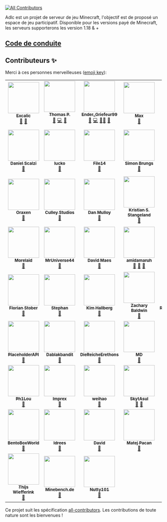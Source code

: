
<!-- ALL-CONTRIBUTORS-BADGE:START - Do not remove or modify this section -->
[![All Contributors](https://img.shields.io/badge/all_contributors-59-orange.svg?style=flat-square)](#contributors-)
<!-- ALL-CONTRIBUTORS-BADGE:END -->

Adlc est un projet de serveur de jeu Minecraft, l'objectif est de proposé un espace de jeu participatif.
Disponible pour les versions payé de Minecraft, les serveurs supporterons les version 1.18 & +


## [Code de conduite](https://github.com/AdlC-Network/contribution/blob/main/docs/cdc.md)

## Contributeurs ✨

Merci à ces personnes merveilleuses ([emoji key](https://allcontributors.org/docs/en/emoji-key)):

<!-- ALL-CONTRIBUTORS-LIST:START - Do not remove or modify this section -->
<!-- prettier-ignore-start -->
<!-- markdownlint-disable -->
<table>
  <tr>
    <td align="center"><a href="https://github.com/Excalic"><img src="https://avatars.githubusercontent.com/u/64376380?v=4?s=100" width="100px;" alt=""/><br /><sub><b>Excalic</b></sub></a><br /><a href="#design-Excalic" title="Design">🎨</a> <a href="#ideas-Excalic" title="Ideas, Planning, & Feedback">🤔</a></td>
    <td align="center"><a href="https://github.com/toto101230"><img src="https://avatars.githubusercontent.com/u/47000779?v=4?s=100" width="100px;" alt=""/><br /><sub><b>Thomas P.</b></sub></a><br /><a href="#question-toto101230" title="Answering Questions">💬</a> <a href="https://github.com/AdlC-Network/contribution/commits?author=toto101230" title="Code">💻</a> <a href="#userTesting-toto101230" title="User Testing">📓</a></td>
    <td align="center"><a href="https://github.com/EnderGriefeur99"><img src="https://avatars.githubusercontent.com/u/38588683?v=4?s=100" width="100px;" alt=""/><br /><sub><b>Ender_Griefeur99</b></sub></a><br /><a href="#question-EnderGriefeur99" title="Answering Questions">💬</a> <a href="https://github.com/AdlC-Network/contribution/commits?author=EnderGriefeur99" title="Code">💻</a> <a href="#mentoring-EnderGriefeur99" title="Mentoring">🧑‍🏫</a> <a href="#plugin-EnderGriefeur99" title="Plugin/utility libraries">🔌</a></td>
    <td align="center"><a href="https://github.com/Nan1t"><img src="https://avatars.githubusercontent.com/u/52887197?v=4?s=100" width="100px;" alt=""/><br /><sub><b>Max</b></sub></a><br /><a href="#plugin-Nan1t" title="Plugin/utility libraries">🔌</a></td>
    <td align="center"><a href="https://github.com/MiGoYAm"><img src="https://avatars.githubusercontent.com/u/67077321?v=4?s=100" width="100px;" alt=""/><br /><sub><b>Mirosław Jakieła</b></sub></a><br /><a href="#plugin-MiGoYAm" title="Plugin/utility libraries">🔌</a></td>
    <td align="center"><a href="https://github.com/BoomEaro"><img src="https://avatars.githubusercontent.com/u/21033866?v=4?s=100" width="100px;" alt=""/><br /><sub><b>BoomEaro</b></sub></a><br /><a href="#plugin-BoomEaro" title="Plugin/utility libraries">🔌</a></td>
    <td align="center"><a href="http://theguyhere0.github.io/"><img src="https://avatars.githubusercontent.com/u/52550799?v=4?s=100" width="100px;" alt=""/><br /><sub><b>Theguyhere</b></sub></a><br /><a href="#plugin-Theguyhere0" title="Plugin/utility libraries">🔌</a></td>
  </tr>
  <tr>
    <td align="center"><a href="https://github.com/dscalzi"><img src="https://avatars.githubusercontent.com/u/9703873?v=4?s=100" width="100px;" alt=""/><br /><sub><b>Daniel Scalzi</b></sub></a><br /><a href="#plugin-dscalzi" title="Plugin/utility libraries">🔌</a></td>
    <td align="center"><a href="https://lucko.me/"><img src="https://avatars.githubusercontent.com/u/8352868?v=4?s=100" width="100px;" alt=""/><br /><sub><b>lucko</b></sub></a><br /><a href="#plugin-lucko" title="Plugin/utility libraries">🔌</a></td>
    <td align="center"><a href="https://github.com/File14"><img src="https://avatars.githubusercontent.com/u/9086540?v=4?s=100" width="100px;" alt=""/><br /><sub><b>File14</b></sub></a><br /><a href="#plugin-File14" title="Plugin/utility libraries">🔌</a></td>
    <td align="center"><a href="https://github.com/Simonsator"><img src="https://avatars.githubusercontent.com/u/11296360?v=4?s=100" width="100px;" alt=""/><br /><sub><b>Simon Brungs</b></sub></a><br /><a href="#plugin-Simonsator" title="Plugin/utility libraries">🔌</a></td>
    <td align="center"><a href="https://vagdedes.com/"><img src="https://avatars.githubusercontent.com/u/28591575?v=4?s=100" width="100px;" alt=""/><br /><sub><b>Evangelos</b></sub></a><br /><a href="#plugin-Vagdedes" title="Plugin/utility libraries">🔌</a></td>
    <td align="center"><a href="https://ajg0702.us/"><img src="https://avatars.githubusercontent.com/u/6259574?v=4?s=100" width="100px;" alt=""/><br /><sub><b>ajgeiss0702</b></sub></a><br /><a href="#plugin-ajgeiss0702" title="Plugin/utility libraries">🔌</a></td>
    <td align="center"><a href="http://volmit.com/"><img src="https://avatars.githubusercontent.com/u/34003941?v=4?s=100" width="100px;" alt=""/><br /><sub><b>Volmit Software</b></sub></a><br /><a href="#plugin-VolmitSoftware" title="Plugin/utility libraries">🔌</a></td>
  </tr>
  <tr>
    <td align="center"><a href="https://oraxen.com/"><img src="https://avatars.githubusercontent.com/u/65948057?v=4?s=100" width="100px;" alt=""/><br /><sub><b>Oraxen</b></sub></a><br /><a href="#plugin-oraxen" title="Plugin/utility libraries">🔌</a></td>
    <td align="center"><a href="https://culleystudios.com/"><img src="https://avatars.githubusercontent.com/u/67350732?v=4?s=100" width="100px;" alt=""/><br /><sub><b>Culley Studios</b></sub></a><br /><a href="#plugin-Culley-Studios" title="Plugin/utility libraries">🔌</a></td>
    <td align="center"><a href="https://github.com/dmulloy2"><img src="https://avatars.githubusercontent.com/u/3039119?v=4?s=100" width="100px;" alt=""/><br /><sub><b>Dan Mulloy</b></sub></a><br /><a href="#plugin-dmulloy2" title="Plugin/utility libraries">🔌</a></td>
    <td align="center"><a href="http://www.comphenix.net/"><img src="https://avatars.githubusercontent.com/u/1276508?v=4?s=100" width="100px;" alt=""/><br /><sub><b>Kristian S. Stangeland</b></sub></a><br /><a href="#plugin-aadnk" title="Plugin/utility libraries">🔌</a></td>
    <td align="center"><a href="https://github.com/crowdsecurity"><img src="https://avatars.githubusercontent.com/u/63284097?v=4?s=100" width="100px;" alt=""/><br /><sub><b>crowdsec</b></sub></a><br /><a href="#plugin-crowdsecurity" title="Plugin/utility libraries">🔌</a> <a href="#security-crowdsecurity" title="Security">🛡️</a></td>
    <td align="center"><a href="https://intellectualsites.com/"><img src="https://avatars.githubusercontent.com/u/11821084?v=4?s=100" width="100px;" alt=""/><br /><sub><b>IntellectualSites</b></sub></a><br /><a href="#plugin-IntellectualSites" title="Plugin/utility libraries">🔌</a></td>
    <td align="center"><a href="https://github.com/MilkBowl"><img src="https://avatars.githubusercontent.com/u/842764?v=4?s=100" width="100px;" alt=""/><br /><sub><b>milkbowl</b></sub></a><br /><a href="#plugin-MilkBowl" title="Plugin/utility libraries">🔌</a></td>
  </tr>
  <tr>
    <td align="center"><a href="https://github.com/morelaid"><img src="https://avatars.githubusercontent.com/u/37469978?v=4?s=100" width="100px;" alt=""/><br /><sub><b>Morelaid</b></sub></a><br /><a href="#plugin-morelaid" title="Plugin/utility libraries">🔌</a></td>
    <td align="center"><a href="https://github.com/MrUniverse44"><img src="https://avatars.githubusercontent.com/u/30978702?v=4?s=100" width="100px;" alt=""/><br /><sub><b>MrUniverse44</b></sub></a><br /><a href="#plugin-MrUniverse44" title="Plugin/utility libraries">🔌</a></td>
    <td align="center"><a href="https://github.com/garagepoort"><img src="https://avatars.githubusercontent.com/u/856751?v=4?s=100" width="100px;" alt=""/><br /><sub><b>David Maes</b></sub></a><br /><a href="#plugin-garagepoort" title="Plugin/utility libraries">🔌</a></td>
    <td align="center"><a href="https://github.com/amidamaruh"><img src="https://avatars.githubusercontent.com/u/86194108?v=4?s=100" width="100px;" alt=""/><br /><sub><b>amidamaruh</b></sub></a><br /><a href="#question-amidamaruh" title="Answering Questions">💬</a> <a href="#ideas-amidamaruh" title="Ideas, Planning, & Feedback">🤔</a> <a href="#talk-amidamaruh" title="Talks">📢</a></td>
    <td align="center"><a href="https://mc.plo.su/"><img src="https://avatars.githubusercontent.com/u/51722075?v=4?s=100" width="100px;" alt=""/><br /><sub><b>Plasmo</b></sub></a><br /><a href="#audio-plasmoapp" title="Audio">🔊</a> <a href="#plugin-plasmoapp" title="Plugin/utility libraries">🔌</a></td>
    <td align="center"><a href="https://viaversion.com/"><img src="https://avatars.githubusercontent.com/u/42077435?v=4?s=100" width="100px;" alt=""/><br /><sub><b>ViaVersion</b></sub></a><br /><a href="#plugin-ViaVersion" title="Plugin/utility libraries">🔌</a></td>
    <td align="center"><a href="https://timo.cloud/"><img src="https://avatars.githubusercontent.com/u/36488456?v=4?s=100" width="100px;" alt=""/><br /><sub><b>TimoCloud</b></sub></a><br /><a href="#infra-TimoCloud" title="Infrastructure (Hosting, Build-Tools, etc)">🚇</a> <a href="#plugin-TimoCloud" title="Plugin/utility libraries">🔌</a> <a href="#security-TimoCloud" title="Security">🛡️</a></td>
  </tr>
  <tr>
    <td align="center"><a href="https://github.com/CodeCrafter47"><img src="https://avatars.githubusercontent.com/u/7014077?v=4?s=100" width="100px;" alt=""/><br /><sub><b>Florian Stober</b></sub></a><br /><a href="#plugin-CodeCrafter47" title="Plugin/utility libraries">🔌</a></td>
    <td align="center"><a href="https://bghddevelopment.com/"><img src="https://avatars.githubusercontent.com/u/16854333?v=4?s=100" width="100px;" alt=""/><br /><sub><b>Stephan</b></sub></a><br /><a href="#plugin-BGHDDevelopment" title="Plugin/utility libraries">🔌</a></td>
    <td align="center"><a href="https://thinkverse.dev/"><img src="https://avatars.githubusercontent.com/u/2221746?v=4?s=100" width="100px;" alt=""/><br /><sub><b>Kim Hallberg</b></sub></a><br /><a href="#plugin-thinkverse" title="Plugin/utility libraries">🔌</a></td>
    <td align="center"><a href="https://github.com/Refrac"><img src="https://avatars.githubusercontent.com/u/31602472?v=4?s=100" width="100px;" alt=""/><br /><sub><b>Zachary Baldwin</b></sub></a><br /><a href="#plugin-Refrac" title="Plugin/utility libraries">🔌</a></td>
    <td align="center"><a href="https://github.com/RyanMoodGAMING"><img src="https://avatars.githubusercontent.com/u/24791457?v=4?s=100" width="100px;" alt=""/><br /><sub><b>RyanMoodGAMING</b></sub></a><br /><a href="#plugin-RyanMoodGAMING" title="Plugin/utility libraries">🔌</a></td>
    <td align="center"><a href="https://github.com/JLyne"><img src="https://avatars.githubusercontent.com/u/4615316?v=4?s=100" width="100px;" alt=""/><br /><sub><b>James Lyne</b></sub></a><br /><a href="#plugin-JLyne" title="Plugin/utility libraries">🔌</a></td>
    <td align="center"><a href="https://github.com/bergerhealer"><img src="https://avatars.githubusercontent.com/u/11248334?v=4?s=100" width="100px;" alt=""/><br /><sub><b>Berger Healer</b></sub></a><br /><a href="#plugin-bergerhealer" title="Plugin/utility libraries">🔌</a></td>
  </tr>
  <tr>
    <td align="center"><a href="https://placeholderapi.com/"><img src="https://avatars.githubusercontent.com/u/37001286?v=4?s=100" width="100px;" alt=""/><br /><sub><b>PlaceholderAPI</b></sub></a><br /><a href="#plugin-PlaceholderAPI" title="Plugin/utility libraries">🔌</a></td>
    <td align="center"><a href="https://ashleythew.com/"><img src="https://avatars.githubusercontent.com/u/5752611?v=4?s=100" width="100px;" alt=""/><br /><sub><b>Dablakbandit</b></sub></a><br /><a href="#plugin-Dablakbandit" title="Plugin/utility libraries">🔌</a></td>
    <td align="center"><a href="https://github.com/DieReicheErethons"><img src="https://avatars.githubusercontent.com/u/1065654?v=4?s=100" width="100px;" alt=""/><br /><sub><b>DieReicheErethons</b></sub></a><br /><a href="#plugin-DieReicheErethons" title="Plugin/utility libraries">🔌</a></td>
    <td align="center"><a href="https://github.com/mdcfe"><img src="https://avatars.githubusercontent.com/u/1917406?v=4?s=100" width="100px;" alt=""/><br /><sub><b>MD</b></sub></a><br /><a href="#plugin-mdcfe" title="Plugin/utility libraries">🔌</a></td>
    <td align="center"><a href="https://github.com/rodel77"><img src="https://avatars.githubusercontent.com/u/7594867?v=4?s=100" width="100px;" alt=""/><br /><sub><b>rodel77</b></sub></a><br /><a href="#plugin-rodel77" title="Plugin/utility libraries">🔌</a></td>
    <td align="center"><a href="https://filoghost.me/"><img src="https://avatars.githubusercontent.com/u/3776612?v=4?s=100" width="100px;" alt=""/><br /><sub><b>filoghost</b></sub></a><br /><a href="#plugin-filoghost" title="Plugin/utility libraries">🔌</a></td>
    <td align="center"><a href="https://www.benzoft.com/"><img src="https://avatars.githubusercontent.com/u/32618140?v=4?s=100" width="100px;" alt=""/><br /><sub><b>Benjamin </b></sub></a><br /><a href="#plugin-Benz56" title="Plugin/utility libraries">🔌</a></td>
  </tr>
  <tr>
    <td align="center"><a href="https://github.com/Ph1Lou"><img src="https://avatars.githubusercontent.com/u/31216167?v=4?s=100" width="100px;" alt=""/><br /><sub><b>Ph1Lou</b></sub></a><br /><a href="#plugin-Ph1Lou" title="Plugin/utility libraries">🔌</a></td>
    <td align="center"><a href="https://github.com/Imprex-Development"><img src="https://avatars.githubusercontent.com/u/59458373?v=4?s=100" width="100px;" alt=""/><br /><sub><b>Imprex</b></sub></a><br /><a href="#plugin-Imprex-Development" title="Plugin/utility libraries">🔌</a></td>
    <td align="center"><a href="https://github.com/weihao"><img src="https://avatars.githubusercontent.com/u/31719556?v=4?s=100" width="100px;" alt=""/><br /><sub><b>weihao</b></sub></a><br /><a href="#plugin-weihao" title="Plugin/utility libraries">🔌</a></td>
    <td align="center"><a href="https://linktr.ee/skytasul"><img src="https://avatars.githubusercontent.com/u/28827134?v=4?s=100" width="100px;" alt=""/><br /><sub><b>SkytAsul</b></sub></a><br /><a href="#plugin-SkytAsul" title="Plugin/utility libraries">🔌</a> <a href="#talk-SkytAsul" title="Talks">📢</a></td>
    <td align="center"><a href="https://github.com/Arthed-Plugins"><img src="https://avatars.githubusercontent.com/u/85873683?v=4?s=100" width="100px;" alt=""/><br /><sub><b>Arthed</b></sub></a><br /><a href="#plugin-Arthed-Plugins" title="Plugin/utility libraries">🔌</a></td>
    <td align="center"><a href="https://plugily.xyz/"><img src="https://avatars.githubusercontent.com/u/39135001?v=4?s=100" width="100px;" alt=""/><br /><sub><b>Plugily Projects</b></sub></a><br /><a href="#plugin-Plugily-Projects" title="Plugin/utility libraries">🔌</a></td>
    <td align="center"><a href="https://github.com/kennytv"><img src="https://avatars.githubusercontent.com/u/28825609?v=4?s=100" width="100px;" alt=""/><br /><sub><b>Nassim Jahnke</b></sub></a><br /><a href="#plugin-kennytv" title="Plugin/utility libraries">🔌</a></td>
  </tr>
  <tr>
    <td align="center"><a href="https://bentobox.world/"><img src="https://avatars.githubusercontent.com/u/41555324?v=4?s=100" width="100px;" alt=""/><br /><sub><b>BentoBoxWorld</b></sub></a><br /><a href="#plugin-BentoBoxWorld" title="Plugin/utility libraries">🔌</a></td>
    <td align="center"><a href="https://idreesinc.com/"><img src="https://avatars.githubusercontent.com/u/4875804?v=4?s=100" width="100px;" alt=""/><br /><sub><b>Idrees</b></sub></a><br /><a href="#plugin-IdreesInc" title="Plugin/utility libraries">🔌</a></td>
    <td align="center"><a href="https://bloodmoon.pseudonova.com/"><img src="https://avatars.githubusercontent.com/u/69223217?v=4?s=100" width="100px;" alt=""/><br /><sub><b>David</b></sub></a><br /><a href="#plugin-DavidTheExplorer" title="Plugin/utility libraries">🔌</a></td>
    <td align="center"><a href="https://mineacademy.org/github-join"><img src="https://avatars.githubusercontent.com/u/1918426?v=4?s=100" width="100px;" alt=""/><br /><sub><b>Matej Pacan</b></sub></a><br /><a href="#plugin-kangarko" title="Plugin/utility libraries">🔌</a></td>
    <td align="center"><a href="https://github.com/zubiden"><img src="https://avatars.githubusercontent.com/u/19638254?v=4?s=100" width="100px;" alt=""/><br /><sub><b>zubiden</b></sub></a><br /><a href="#plugin-zubiden" title="Plugin/utility libraries">🔌</a></td>
    <td align="center"><a href="https://github.com/Klyser8"><img src="https://avatars.githubusercontent.com/u/35845031?v=4?s=100" width="100px;" alt=""/><br /><sub><b>Klyser8</b></sub></a><br /><a href="#plugin-Klyser8" title="Plugin/utility libraries">🔌</a></td>
    <td align="center"><a href="https://www.spigotmc.org/members/flailofthelord.565303/"><img src="https://avatars.githubusercontent.com/u/41513161?v=4?s=100" width="100px;" alt=""/><br /><sub><b>FlailoftheLord</b></sub></a><br /><a href="#plugin-FlailoftheLord" title="Plugin/utility libraries">🔌</a></td>
  </tr>
  <tr>
    <td align="center"><a href="https://wiefferink.me/"><img src="https://avatars.githubusercontent.com/u/6951068?v=4?s=100" width="100px;" alt=""/><br /><sub><b>Thijs Wiefferink</b></sub></a><br /><a href="#plugin-NLthijs48" title="Plugin/utility libraries">🔌</a></td>
    <td align="center"><a href="https://minebench.de/"><img src="https://avatars.githubusercontent.com/u/11317218?v=4?s=100" width="100px;" alt=""/><br /><sub><b>Minebench.de</b></sub></a><br /><a href="#plugin-Minebench" title="Plugin/utility libraries">🔌</a></td>
    <td align="center"><a href="https://github.com/Nutty101"><img src="https://avatars.githubusercontent.com/u/14265073?v=4?s=100" width="100px;" alt=""/><br /><sub><b>Nutty101</b></sub></a><br /><a href="#plugin-Nutty101" title="Plugin/utility libraries">🔌</a></td>
  </tr>
</table>

<!-- markdownlint-restore -->
<!-- prettier-ignore-end -->

<!-- ALL-CONTRIBUTORS-LIST:END -->

Ce projet suit les spécification [all-contributors](https://github.com/all-contributors/all-contributors). Les contributions de toute nature sont les bienvenues !